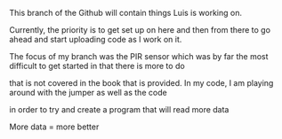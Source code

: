 This branch of the Github will contain things Luis is working on.

Currently, the priority is to get set up on here and then from there to go ahead and start uploading code as I work on it.

The focus of my branch was the PIR sensor which was by far the most difficult to get started in that there is more to do

that is not covered in the book that is provided. In my code, I am playing around with the jumper as well as the code 

in order to try and create a program that will read more data

More data = more better
